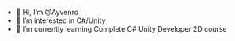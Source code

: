 - 👋 Hi, I’m @Ayvenro
- 👀 I’m interested in C#/Unity
- 🌱 I’m currently learning Complete C# Unity Developer 2D course

<!---
FantomAda/FantomAda is a ✨ special ✨ repository because its `README.md` (this file) appears on your GitHub profile.
You can click the Preview link to take a look at your changes.
--->
